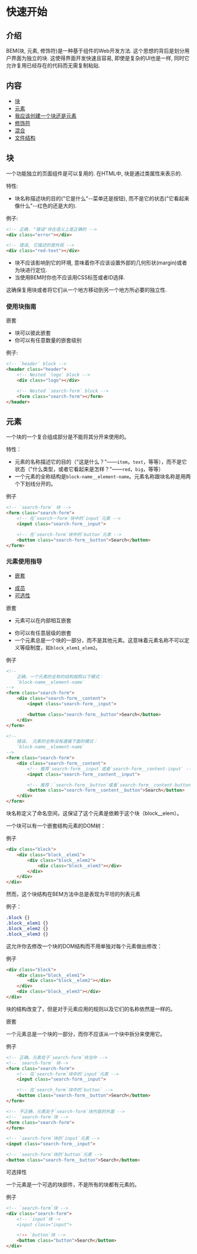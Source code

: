 # 快速开始

## 介绍

BEM(块, 元素, 修饰符)是一种基于组件的Web开发方法. 这个思想的背后是划分用户界面为独立的块. 这使得界面开发快速且容易, 即使是复杂的UI也是一样, 同时它允许复用已经存在的代码而无需复制粘贴.

## 内容

- [块](#block)
- [元素](#element)
- [我应该创建一个块还是元素](#should-i-create-a-block-or-an-element)
- [修饰符](#modifier)
- [混合](#mix)
- [文件结构](#file-structure)

## <a name="block">块</a>

一个功能独立的页面组件是可以复用的. 在HTML中, 块是通过类属性来表示的.

特性:

- 块名称描述块的目的("它是什么"--菜单还是按钮), 而不是它的状态("它看起来像什么"--红色的还是大的).

例子:

```html
<!-- 正确. "错误"块在语义上是正确的 -->
<div class="error"></div>

<!-- 错误, 它描述的是外观 -->
<div class="red-text"></div>
```

- 块不应该影响到它的环境, 意味着你不应该设置外部的几何形状(margin)或者为块进行定位.
- 当使用BEM时你也不应该用CSS标签或者ID选择.

这确保复用块或者将它们从一个地方移动到另一个地方所必要的独立性.

### 使用块指南

嵌套

- 块可以彼此嵌套
- 你可以有任意数量的嵌套级别

例子:

```html
<!-- `header` block -->
<header class="header">
    <!-- Nested `logo` block -->
    <div class="logo"></div>

    <!-- Nested `search-form` block -->
    <form class="search-form"></form>
</header>
```

## 元素

一个块的一个复合组成部分是不能将其分开来使用的。

特性：

- 元素的名称描述它的目的（"这是什么？"——`item`，`text`，等等），而不是它状态（"什么类型，或者它看起来是怎样？"——`red`，`big`，等等）
- 一个元素的全称结构是`block-name__element-name`。元素名称跟块名称是用两个下划线分开的。

例子

```html
<!-- `search-form` 块 -->
<form class="search-form">
	<!-- 在`search－form`块中的`input`元素 -->
	<input class="search-form__input">

	<!-- 在`search-form`块中的`button`元素 -->
	<button class="search-form__button">Search</button>
</form>
```

### 元素使用指导

- [嵌套](#elements-nesting)
* [成员](#elements-membership)
* [可选性](#elements-optionality)

<a name="elements-nesting">嵌套</a>

- 元素可以在内部相互嵌套
* 你可以有任意层级的嵌套
* 一个元素总是一个块的一部分，而不是其他元素。这意味着元素名称不可以定义等级制度，如`block_elem1_elem2`。

例子

```html
<!--
	正确，一个元素的全称的结构按照以下模式：
	`block-name__element-name`
-->
<form class="search-form">
	<div class="search-form__content">
		<input class="search-form__input">

		<button class="search-form__button">Search</button>
	</div>
</form>

<!--
	错误， 元素的全称没有遵循下面的模式：
	`block-name__element-name`
-->
<form class="search-form">
	<div class="search-form__content">
		<!-- 推荐`search-form__input`或者`search-form__content-input` -->
		<input class="search-form__content__input">

		<!-- 推荐：`search-form__button`或者`search-form__content-button` -->
		<button class="search-form__content__button">Search</button>
	</div>
</form>
```

块名称定义了命名空间，这保证了这个元素是依赖于这个块（block__elem）。

一个块可以有一个嵌套结构元素的DOM树：

例子

```html
<div class="block">
	<div class="block__elem1">
		<div class="block__elem2">
			<div class="block__elem3"></div>
		</div>
	</div>
</div>
```

然而，这个块结构在BEM方法中总是表现为平坦的列表元素

例子：

```css
.block {}
.block__elem1 {}
.block__elem2 {}
.block__elem3 {}
```

这允许你去修改一个块的DOM结构而不用单独对每个元素做出修改：

例子

```html
<div class="block">
	<div class="block__elem1">
		<div class="block__elem2"></div>
	</div>
	<div class="block__elem3"></div>
</div>
```

块的结构改变了，但是对于元素应用的规则以及它们的名称依然是一样的。

<a name="elements-membership">嵌套</a>

一个元素总是一个块的一部分，而你不应该从一个块中拆分来使用它。

例子

```html
<!-- 正确。元素处于`search-form`块当中 -->
<!-- `search-form` 块-->
<form class="search-form">
	<!-- 在`search-form`块中的`input`元素 -->
	<input class="search-form__input">

	<!-- 在`search_form`块中的`button` -->
	<button class="search-form__button">Search</button>
</form>

<!-- 不正确，元素处于`search-form`块内容的外面 -->
<!-- `search-form`块 -->
<form class="search-form">
</form>

<!-- `search-form`块的`input`元素 -->
<input class="search-form__input">

<!-- `search-form`块的`button`元素 -->
<button class="search-form__button">Search</button>
```

<a name="elements-optionality">可选择性</a>

一个元素是一个可选的块部件，不是所有的块都有元素的。

例子

```html
<!-- `search-form`块 -->
<div class="search-form">
	<!-- `input`块 ->
	<input class="input">

	<!-- `button`块 -->
	<button class="button">Search</button>
</div>
```
